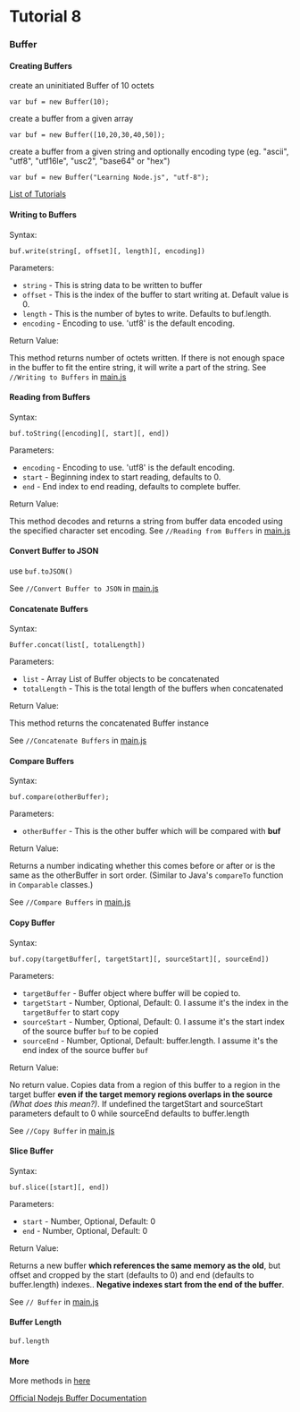 # Tutorial 8

### Buffer

#### Creating Buffers
create an uninitiated Buffer of 10 octets

`var buf = new Buffer(10);`

create a buffer from a given array

`var buf = new Buffer([10,20,30,40,50]);`

create a buffer from a given string and optionally encoding type (eg. "ascii", "utf8", "utf16le", "usc2", "base64" or "hex")

`var buf = new Buffer("Learning Node.js", "utf-8");`

[List of Tutorials](https://github.com/shane030716/node-js)

#### Writing to Buffers
Syntax:

`buf.write(string[, offset][, length][, encoding])`

Parameters:
* `string` - This is string data to be written to buffer
* `offset` - This is the index of the buffer to start writing at. Default value is 0.
* `length` - This is the number of bytes to write. Defaults to buf.length.
* `encoding` - Encoding to use. 'utf8' is the default encoding.

Return Value:

This method returns number of octets written. If there is not enough space in the buffer to fit the entire string, it will write a part of the string.
See `//Writing to Buffers` in [main.js](main.js)

#### Reading from Buffers
Syntax:

`buf.toString([encoding][, start][, end])`

Parameters:
* `encoding` - Encoding to use. 'utf8' is the default encoding.
* `start` - Beginning index to start reading, defaults to 0.
* `end` - End index to end reading, defaults to complete buffer.

Return Value:

This method decodes and returns a string from buffer data encoded using the specified character set encoding.
See `//Reading from Buffers` in [main.js](main.js)

#### Convert Buffer to JSON
use `buf.toJSON()`

See `//Convert Buffer to JSON` in [main.js](main.js)

#### Concatenate Buffers
Syntax:

`Buffer.concat(list[, totalLength])`

Parameters:

* `list` - Array List of Buffer objects to be concatenated
* `totalLength` - This is the total length of the buffers when concatenated

Return Value:

This method returns the concatenated Buffer instance

See `//Concatenate Buffers` in [main.js](main.js)

#### Compare Buffers
Syntax:

`buf.compare(otherBuffer);`

Parameters:

* `otherBuffer` - This is the other buffer which will be compared with **buf**

Return Value:

Returns a number indicating whether this comes before or after or is the same as the otherBuffer in sort order. (Similar to Java's `compareTo` function in `Comparable` classes.)

See `//Compare Buffers` in [main.js](main.js)

#### Copy Buffer
Syntax:

`buf.copy(targetBuffer[, targetStart][, sourceStart][, sourceEnd])`

Parameters:

* `targetBuffer` - Buffer object where buffer will be copied to.
* `targetStart` - Number, Optional, Default: 0. I assume it's the index in the `targetBuffer` to start copy
* `sourceStart` - Number, Optional, Default: 0. I assume it's the start index of the source buffer `buf` to be copied
* `sourceEnd` - Number, Optional, Default: buffer.length. I assume it's the end index of the source buffer `buf`

Return Value:

No return value. Copies data from a region of this buffer to a region in the target buffer **even if the target memory regions overlaps in the source** *(What does this mean?)*. If undefined the targetStart and sourceStart parameters default to 0 while sourceEnd defaults to buffer.length

See `//Copy Buffer` in [main.js](main.js)

#### Slice Buffer
Syntax:

`buf.slice([start][, end])`

Parameters:

* `start` - Number, Optional, Default: 0
* `end` - Number, Optional, Default: 0

Return Value:

Returns a new buffer **which references the same memory as the old**, but offset and cropped by the start (defaults to 0) and end (defaults to buffer.length) indexes.. **Negative indexes start from the end of the buffer**.

See `// Buffer` in [main.js](main.js)

#### Buffer Length
`buf.length`

#### More
More methods in [here](http://www.tutorialspoint.com/nodejs/nodejs_buffers.htm)

[Official Nodejs Buffer Documentation](https://nodejs.org/api/buffer.html)
